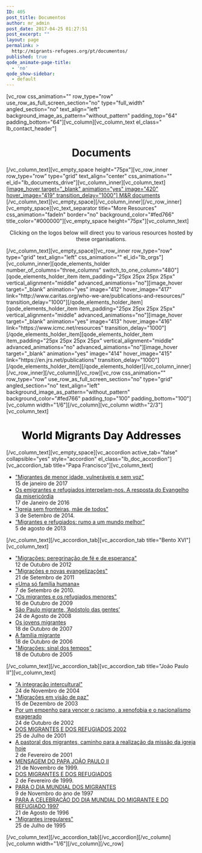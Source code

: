 ```yaml
---
ID: 405
post_title: Documentos
author: mr_admin
post_date: 2017-04-25 01:27:51
post_excerpt: ""
layout: page
permalink: >
  http://migrants-refugees.org/pt/documentos/
published: true
qode_animate-page-title:
  - 'no'
qode_show-sidebar:
  - default
---
```

[vc_row css_animation="" row_type="row" use_row_as_full_screen_section="no" type="full_width" angled_section="no" text_align="left" background_image_as_pattern="without_pattern" padding_top="64" padding_bottom="64"][vc_column][vc_column_text el_class=" lb_contact_header"]
<h1 style="text-align: center;">Documents</h1>
[/vc_column_text][vc_empty_space height="75px"][vc_row_inner row_type="row" type="grid" text_align="center" css_animation="" el_id="lb_documents_drive"][vc_column_inner][vc_column_text]
<div><a href="https://drive.google.com/drive/folders/0B2AK2bI01BzsbU1sbmhsU3ZXNEE">[image_hover target="_blank" animation="yes" image="420" hover_image="419" transition_delay="1000"]
M&amp;R documents</a></div>
[/vc_column_text][vc_empty_space][/vc_column_inner][/vc_row_inner][vc_empty_space][vc_text_separator title="More Resources" css_animation="fadeIn" border="no" background_color="#fed766" title_color="#000000"][vc_empty_space height="75px"][vc_column_text]
<p style="text-align: center;">Clicking on the logos below will direct you to various resources hosted by these organisations.</p>
[/vc_column_text][vc_empty_space][vc_row_inner row_type="row" type="grid" text_align="left" css_animation="" el_id="lb_orgs"][vc_column_inner][qode_elements_holder number_of_columns="three_columns" switch_to_one_column="480"][qode_elements_holder_item item_padding="25px 25px 25px 25px" vertical_alignment="middle" advanced_animations="no"][image_hover target="_blank" animation="yes" image="412" hover_image="417" link="http://www.caritas.org/who-we-are/publications-and-resources/" transition_delay="1000"][/qode_elements_holder_item][qode_elements_holder_item item_padding="25px 25px 25px 25px" vertical_alignment="middle" advanced_animations="no"][image_hover target="_blank" animation="yes" image="413" hover_image="416" link="https://www.icmc.net/resources" transition_delay="1000"][/qode_elements_holder_item][qode_elements_holder_item item_padding="25px 25px 25px 25px" vertical_alignment="middle" advanced_animations="no" advanced_aimations="no"][image_hover target="_blank" animation="yes" image="414" hover_image="415" link="https://en.jrs.net/publications" transition_delay="1000"][/qode_elements_holder_item][/qode_elements_holder][/vc_column_inner][/vc_row_inner][/vc_column][/vc_row][vc_row css_animation="" row_type="row" use_row_as_full_screen_section="no" type="grid" angled_section="no" text_align="left" background_image_as_pattern="without_pattern" background_color="#fed766" padding_top="100" padding_bottom="100"][vc_column width="1/6"][/vc_column][vc_column width="2/3"][vc_column_text]
<h1 style="text-align: center;"><span style="color: #000000;">World Migrants Day Addresses</span></h1>
[/vc_column_text][vc_empty_space][vc_accordion active_tab="false" collapsible="yes" style="accordion" el_class="lb_doc_accordion"][vc_accordion_tab title="Papa Francisco"][vc_column_text]
<ul>
 	<li><a class="lb_document_li_a" href="http://w2.vatican.va/content/francesco/pt/messages/migration/documents/papa-francesco_20160908_world-migrants-day-2017.html" target="_blank" rel="noopener noreferrer">"Migrantes de menor idade, vulneráveis e sem voz"</a>
<div class="lb_document_li_date">15 de janeiro de 2017</div></li>
 	<li><a class="lb_document_li_a" href="http://w2.vatican.va/content/francesco/pt/messages/migration/documents/papa-francesco_20150912_world-migrants-day-2016.html" target="_blank" rel="noopener noreferrer">Os emigrantes e refugiados interpelam-nos. A resposta do Evangelho da misericórdia</a>
<div class="lb_document_li_date">17 de Janeiro de 2016</div></li>
 	<li><a class="lb_document_li_a" href="http://w2.vatican.va/content/francesco/pt/messages/migration/documents/papa-francesco_20140903_world-migrants-day-2015.html" target="_blank" rel="noopener noreferrer">"Igreja sem fronteiras, mãe de todos"</a>
<div class="lb_document_li_date">3 de Setembro de 2014.</div></li>
 	<li><a class="lb_document_li_a" href="http://w2.vatican.va/content/francesco/pt/messages/migration/documents/papa-francesco_20130805_world-migrants-day.html" target="_blank" rel="noopener noreferrer">“Migrantes e refugiados: rumo a um mundo melhor”</a>
<div class="lb_document_li_date">5 de agosto de 2013</div></li>
</ul>
[/vc_column_text][/vc_accordion_tab][vc_accordion_tab title="Bento XVI"][vc_column_text]
<ul>
 	<li><a class="lb_document_li_a" href="http://w2.vatican.va/content/benedict-xvi/pt/messages/migration/documents/hf_ben-xvi_mes_20121012_world-migrants-day.html" target="_blank" rel="noopener noreferrer">"Migrações: peregrinação de fé e de esperança"</a>
<div class="lb_document_li_date">12 de Outubro de 2012</div></li>
 	<li><a class="lb_document_li_a" href="http://w2.vatican.va/content/benedict-xvi/pt/messages/migration/documents/hf_ben-xvi_mes_20110921_world-migrants-day.html" target="_blank" rel="noopener noreferrer">"Migrações e novas evangelizações"</a>
<div class="lb_document_li_date">21 de Setembro de 2011</div></li>
 	<li><a class="lb_document_li_a" href="http://w2.vatican.va/content/benedict-xvi/pt/messages/migration/documents/hf_ben-xvi_mes_20100927_world-migrants-day.html" target="_blank" rel="noopener noreferrer">«Uma só família humana»</a>
<div class="lb_document_li_date">7 de Setembro de 2010.</div></li>
 	<li><a class="lb_document_li_a" href="http://w2.vatican.va/content/benedict-xvi/pt/messages/migration/documents/hf_ben-xvi_mes_20091016_world-migrants-day.html" target="_blank" rel="noopener noreferrer">"Os migrantes e os refugiados menores"</a>
<div class="lb_document_li_date">16 de Outubro de 2009</div></li>
 	<li><a class="lb_document_li_a" href="http://w2.vatican.va/content/benedict-xvi/pt/messages/migration/documents/hf_ben-xvi_mes_20080824_world-migrants-day.html" target="_blank" rel="noopener noreferrer">São Paulo migrante, ‘Apóstolo das gentes’</a>
<div class="lb_document_li_date">24 de Agosto de 2008</div></li>
 	<li><a class="lb_document_li_a" href="http://w2.vatican.va/content/benedict-xvi/pt/messages/migration/documents/hf_ben-xvi_mes_20071018_world-migrants-day.html" target="_blank" rel="noopener noreferrer">Os jovens migrantes</a>
<div class="lb_document_li_date">18 de Outubro de 2007</div></li>
 	<li><a class="lb_document_li_a" href="http://w2.vatican.va/content/benedict-xvi/pt/messages/migration/documents/hf_ben-xvi_mes_20061018_world-migrants-day.html" target="_blank" rel="noopener noreferrer">A família migrante</a>
<div class="lb_document_li_date">18 de Outubro de 2006</div></li>
 	<li><a class="lb_document_li_a" href="http://w2.vatican.va/content/benedict-xvi/pt/messages/migration/documents/hf_ben-xvi_mes_20051018_world-migrants-day.html" target="_blank" rel="noopener noreferrer">"Migrações: sinal dos tempos"</a>
<div class="lb_document_li_date">18 de Outubro de 2005</div></li>
</ul>
[/vc_column_text][/vc_accordion_tab][vc_accordion_tab title="João Paulo II"][vc_column_text]
<ul>
 	<li><a class="lb_document_li_a" href="http://w2.vatican.va/content/john-paul-ii/pt/messages/migration/documents/hf_jp-ii_mes_20041124_world-migration-day-2005.html" target="_blank" rel="noopener noreferrer">"A integração intercultural"</a>
<div class="lb_document_li_date">24 de Novembro de 2004</div></li>
 	<li><a class="lb_document_li_a" href="http://w2.vatican.va/content/john-paul-ii/pt/messages/migration/documents/hf_jp-ii_mes_20031223_world-migration-day-2004.html" target="_blank" rel="noopener noreferrer">"Migrações em visão de paz"</a>
<div class="lb_document_li_date">15 de Dezembro de 2003</div></li>
 	<li><a class="lb_document_li_a" href="http://w2.vatican.va/content/john-paul-ii/pt/messages/migration/documents/hf_jp-ii_mes_20021202_world-migration-day-2003.html" target="_blank" rel="noopener noreferrer">Por um empenho para vencer o racismo, a xenofobia e o nacionalismo exagerado</a>
<div class="lb_document_li_date">24 de Outubro de 2002</div></li>
 	<li><a class="lb_document_li_a" href="http://w2.vatican.va/content/john-paul-ii/pt/messages/migration/documents/hf_jp-ii_mes_20011018_world-migration-day-2002.html" target="_blank" rel="noopener noreferrer">DOS MIGRANTES E DOS REFUGIADOS 2002</a>
<div class="lb_document_li_date">25 de Julho de 2001</div></li>
 	<li><a class="lb_document_li_a" href="http://w2.vatican.va/content/john-paul-ii/pt/messages/migration/documents/hf_jp-ii_mes_20010213_world-migration-day-2001.html" target="_blank" rel="noopener noreferrer">A pastoral dos migrantes, caminho para a realização da missão da igreja hoje</a>
<div class="lb_document_li_date">2 de Fevereiro de 2001</div></li>
 	<li><a class="lb_document_li_a" href="http://w2.vatican.va/content/john-paul-ii/pt/messages/migration/documents/hf_jp-ii_mes_21111999_world-migration-day-2000.html" target="_blank" rel="noopener noreferrer">MENSAGEM DO PAPA JOÃO PAULO II</a>
<div class="lb_document_li_date">21 de Novembro de 1999.</div></li>
 	<li><a class="lb_document_li_a" href="http://w2.vatican.va/content/john-paul-ii/pt/messages/migration/documents/hf_jp-ii_mes_22021999_world-migration-day-1999.html" target="_blank" rel="noopener noreferrer">DOS MIGRANTES E DOS REFUGIADOS</a>
<div class="lb_document_li_date">2 de Fevereiro de 1999.</div></li>
 	<li><a class="lb_document_li_a" href="http://w2.vatican.va/content/john-paul-ii/pt/messages/migration/documents/hf_jp-ii_mes_09111997_world-migration-day-1998.html" target="_blank" rel="noopener noreferrer">PARA O DIA MUNDIAL DOS MIGRANTES</a>
<div class="lb_document_li_date">9 de Novembro do ano de 1997</div></li>
 	<li><a class="lb_document_li_a" href="http://w2.vatican.va/content/john-paul-ii/pt/messages/migration/documents/hf_jp-ii_mes_26081996_world-migration-day.html" target="_blank" rel="noopener noreferrer">PARA A CELEBRAÇÃO DO DIA MUNDIAL DO MIGRANTE E DO REFUGIADO 1997</a>
<div class="lb_document_li_date">21 de Agosto de 1996</div></li>
 	<li><a class="lb_document_li_a" href="http://w2.vatican.va/content/john-paul-ii/pt/messages/migration/documents/hf_jp-ii_mes_25071995_undocumented_migrants.html" target="_blank" rel="noopener noreferrer">"Migrantes irregulares"</a>
<div class="lb_document_li_date">25 de Julho de 1995</div></li>
</ul>
[/vc_column_text][/vc_accordion_tab][/vc_accordion][/vc_column][vc_column width="1/6"][/vc_column][/vc_row]